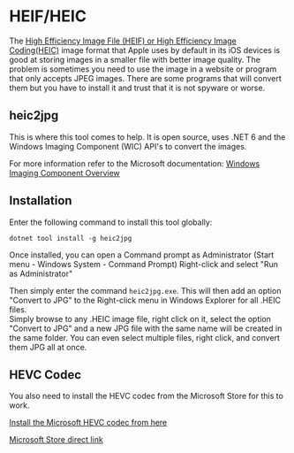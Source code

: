 # HEIF/HEIC

The [High Efficiency Image File \(HEIF) or High Efficiency Image Coding\(HEIC\)](https://en.wikipedia.org/wiki/High_Efficiency_Image_File_Format) image format that Apple uses by default in its iOS devices is good at storing images in a smaller file with better image quality. The problem is sometimes you need to use the image in a website or program that only accepts JPEG images.  There are some programs that will convert them but you have to install it and trust that it is not spyware or worse.

## heic2jpg

This is where this tool comes to help.  It is open source, uses .NET 6 and the Windows Imaging Component (WIC) API's to convert the images.

For more information refer to the Microsoft documentation: [Windows Imaging Component Overview](https://docs.microsoft.com/en-us/windows/win32/wic/-wic-about-windows-imaging-codec)

## Installation

Enter the following command to install this tool globally:

```dotnet tool install -g heic2jpg```

Once installed, you can open a Command prompt as Administrator (Start menu - Windows System - Command Prompt) Right-click and select "Run as Administrator"

Then simply enter the command `heic2jpg.exe`.  This will then add an option "Convert to JPG" to the Right-click menu in Windows Explorer for all .HEIC files.  
Simply browse to any .HEIC image file, right click on it, select the option "Convert to JPG" and a new JPG file with the same name will be created in the same folder.
You can even select multiple files, right click, and convert them JPG all at once. 

## HEVC Codec
You also need to install the HEVC codec from the Microsoft Store for this to work.

[Install the Microsoft HEVC codec from here](https://www.microsoft.com/en-us/p/hevc-video-extensions-from-device-manufacturer/9n4wgh0z6vhq)

[Microsoft Store direct link](ms-windows-store://pdp/?ProductId=9n4wgh0z6vhq)

